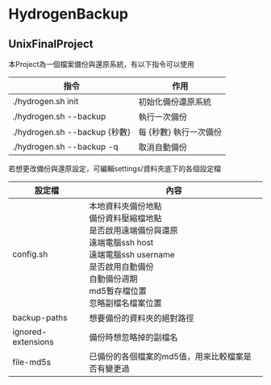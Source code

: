 # HydrogenBackup
## UnixFinalProject

本Project為一個檔案備份與還原系統，有以下指令可以使用

| 指令                          | 作用                   |
|-------------------------------|------------------------|
| ./hydrogen.sh init            | 初始化備份還原系統     |
| ./hydrogen.sh --backup        | 執行一次備份           |
| ./hydrogen.sh --backup {秒數} | 每 {秒數} 執行一次備份 |
| ./hydrogen.sh --backup -q     | 取消自動備份           |

若想更改備份與還原設定，可編輯settings/資料夾底下的各個設定檔

| 設定檔             | 內容                                                                                                                                                                                                      |
|--------------------|-----------------------------------------------------------------------------------------------------------------------------------------------------------------------------------------------------------|
| config.sh          | 本地資料夾備份地點<br/> 備份資料壓縮檔地點<br/> 是否啟用遠端備份與還原<br/> 遠端電腦ssh host<br/> 遠端電腦ssh username<br/> 是否啟用自動備份<br/> 自動備份週期<br/> md5暫存檔位置<br/> 忽略副檔名檔案位置 |
| backup-paths       | 想要備份的資料夾的絕對路徑                                                                                                                                                                                |
| ignored-extensions | 備份時想忽略掉的副檔名                                                                                                                                                                                    |
| file-md5s          | 已備份的各個檔案的md5值，用來比較檔案是否有變更過                                                                                                                                                         |                                              
